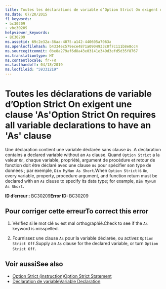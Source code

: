 ```yaml
---
title: Toutes les déclarations de variable d’Option Strict On exigent une clause 'As'
ms.date: 07/20/2015
f1_keywords:
- bc30209
- vbc30209
helpviewer_keywords:
- BC30209
ms.assetid: 69c2e32a-86aa-4075-a142-440605a7063a
ms.openlocfilehash: b4334ec579ece4871a0904933c0f7c111b8e8cc4
ms.sourcegitcommit: 0be8a279af6d8a43e03141e349d3efd5d35f8767
ms.translationtype: HT
ms.contentlocale: fr-FR
ms.lasthandoff: 04/18/2019
ms.locfileid: "59331219"
---
```

# <a name="option-strict-on-requires-all-variable-declarations-to-have-an-as-clause"></a><span data-ttu-id="e6203-102">Toutes les déclarations de variable d’Option Strict On exigent une clause 'As'</span><span class="sxs-lookup"><span data-stu-id="e6203-102">Option Strict On requires all variable declarations to have an 'As' clause</span></span>
<span data-ttu-id="e6203-103">Une déclaration contient une variable déclarée sans clause `As` .</span><span class="sxs-lookup"><span data-stu-id="e6203-103">A declaration contains a declared variable without an `As` clause.</span></span> <span data-ttu-id="e6203-104">Quand `Option Strict` a la valeur `On`, chaque variable, propriété, argument de procédure et retour de fonction doit être déclaré avec une clause `As` pour spécifier son type de données ; par exemple, `Dim MyNum As Short`.</span><span class="sxs-lookup"><span data-stu-id="e6203-104">When `Option Strict` is `On`, every variable, property, procedure argument, and function return must be declared with an `As` clause to specify its data type; for example, `Dim MyNum As Short`.</span></span>  
  
 <span data-ttu-id="e6203-105">**ID d’erreur :** BC30209</span><span class="sxs-lookup"><span data-stu-id="e6203-105">**Error ID:** BC30209</span></span>  
  
## <a name="to-correct-this-error"></a><span data-ttu-id="e6203-106">Pour corriger cette erreur</span><span class="sxs-lookup"><span data-stu-id="e6203-106">To correct this error</span></span>  
  
1. <span data-ttu-id="e6203-107">Vérifiez si le mot clé `As` est mal orthographié.</span><span class="sxs-lookup"><span data-stu-id="e6203-107">Check to see if the `As` keyword is misspelled.</span></span>  
  
2. <span data-ttu-id="e6203-108">Fournissez une clause `As` pour la variable déclarée, ou activez `Option Strict Off`.</span><span class="sxs-lookup"><span data-stu-id="e6203-108">Supply an `As` clause for the declared variable, or turn `Option Strict Off`.</span></span>  
  
## <a name="see-also"></a><span data-ttu-id="e6203-109">Voir aussi</span><span class="sxs-lookup"><span data-stu-id="e6203-109">See also</span></span>

- [<span data-ttu-id="e6203-110">Option Strict (instruction)</span><span class="sxs-lookup"><span data-stu-id="e6203-110">Option Strict Statement</span></span>](../../visual-basic/language-reference/statements/option-strict-statement.md)
- [<span data-ttu-id="e6203-111">Déclaration de variable</span><span class="sxs-lookup"><span data-stu-id="e6203-111">Variable Declaration</span></span>](../../visual-basic/programming-guide/language-features/variables/variable-declaration.md)
